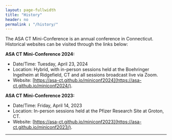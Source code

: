 ```yaml
---
layout: page-fullwidth
title: "History"
header: no
permalink : "/history/"
---
```


The ASA CT Mini-Conference is an annual conference in Connecticut. Historical websites can be visited through the links below:

<strong>ASA CT Mini-Conference 2024:</strong>
- Date/Time: Tuesday, April 23, 2024
- Location: Hybrid, with in-person sessions held at the Boehringer Ingelheim at Ridgefield, CT and all sessions broadcast live via Zoom.
- Website: [https://asa-ct.github.io/miniconf2024](https://asa-ct.github.io/miniconf2024/).


<strong>ASA CT Mini-Conference 2023:</strong>
- Date/Time: Friday, April 14, 2023
- Location: In-person sessions held at the Pfizer Research Site at Groton, CT.
- Website: [https://asa-ct.github.io/miniconf2023](https://asa-ct.github.io/miniconf2023/).

-----